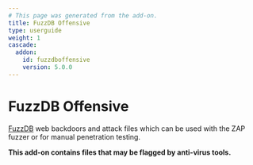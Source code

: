 ```yaml
---
# This page was generated from the add-on.
title: FuzzDB Offensive
type: userguide
weight: 1
cascade:
  addon:
    id: fuzzdboffensive
    version: 5.0.0
---
```


# FuzzDB Offensive

[FuzzDB](https://github.com/fuzzdb-project/fuzzdb/) web backdoors and attack files which can be used with the ZAP fuzzer or for manual penetration testing.

**This add-on contains files that may be flagged by anti-virus tools.**
